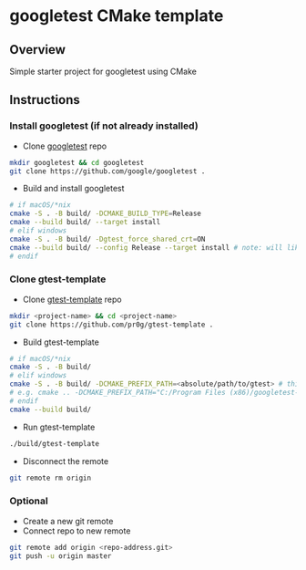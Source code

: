 # googletest CMake template

## Overview

Simple starter project for googletest using CMake

## Instructions

### Install googletest (if not already installed)

* Clone [googletest](https://github.com/google/googletest) repo

```bash
mkdir googletest && cd googletest
git clone https://github.com/google/googletest .
```

* Build and install googletest

```bash
# if macOS/*nix
cmake -S . -B build/ -DCMAKE_BUILD_TYPE=Release
cmake --build build/ --target install
# elif windows
cmake -S . -B build/ -Dgtest_force_shared_crt=ON
cmake --build build/ --config Release --target install # note: will likely need to run this as Admin
# endif
```

### Clone gtest-template

* Clone [gtest-template](https://github.com/pr0g/gtest-template) repo

```bash
mkdir <project-name> && cd <project-name>
git clone https://github.com/pr0g/gtest-template .
```

* Build gtest-template

```bash
# if macOS/*nix
cmake -S . -B build/
# elif windows
cmake -S . -B build/ -DCMAKE_PREFIX_PATH=<absolute/path/to/gtest> # this seems to be required on windows :(
# e.g. cmake .. -DCMAKE_PREFIX_PATH="C:/Program Files (x86)/googletest-distribution"
# endif
cmake --build build/
```

* Run gtest-template

```bash
./build/gtest-template
```

* Disconnect the remote

```bash
git remote rm origin
```

### Optional

* Create a new git remote
* Connect repo to new remote

```bash
git remote add origin <repo-address.git>
git push -u origin master
```
